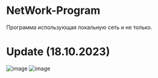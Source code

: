 # NetWork-Program
Программа использующая локальную сеть и не только.
# Update (18.10.2023)
![image](https://github.com/Gollandskiy/NetWork-Program/assets/126692933/2b467e75-f8b6-4bd2-95dd-2f8e2d5a4999)
![image](https://github.com/Gollandskiy/NetWork-Program/assets/126692933/7c8f7280-8faf-43b0-987d-311f9716f145)



